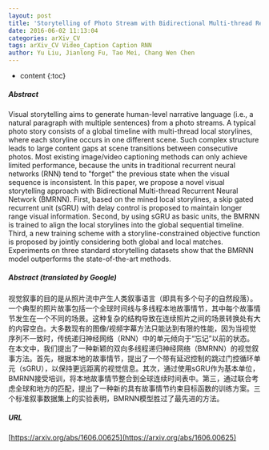 ```yaml
---
layout: post
title: 'Storytelling of Photo Stream with Bidirectional Multi-thread Recurrent Neural Network'
date: 2016-06-02 11:13:04
categories: arXiv_CV
tags: arXiv_CV Video_Caption Caption RNN
author: Yu Liu, Jianlong Fu, Tao Mei, Chang Wen Chen
---
```


* content
{:toc}

##### Abstract
Visual storytelling aims to generate human-level narrative language (i.e., a natural paragraph with multiple sentences) from a photo streams. A typical photo story consists of a global timeline with multi-thread local storylines, where each storyline occurs in one different scene. Such complex structure leads to large content gaps at scene transitions between consecutive photos. Most existing image/video captioning methods can only achieve limited performance, because the units in traditional recurrent neural networks (RNN) tend to "forget" the previous state when the visual sequence is inconsistent. In this paper, we propose a novel visual storytelling approach with Bidirectional Multi-thread Recurrent Neural Network (BMRNN). First, based on the mined local storylines, a skip gated recurrent unit (sGRU) with delay control is proposed to maintain longer range visual information. Second, by using sGRU as basic units, the BMRNN is trained to align the local storylines into the global sequential timeline. Third, a new training scheme with a storyline-constrained objective function is proposed by jointly considering both global and local matches. Experiments on three standard storytelling datasets show that the BMRNN model outperforms the state-of-the-art methods.

##### Abstract (translated by Google)
视觉叙事的目的是从照片流中产生人类叙事语言（即具有多个句子的自然段落）。一个典型的照片故事包括一个全球时间线与多线程本地故事情节，其中每个故事情节发生在一个不同的场景。这种复杂的结构导致在连续照片之间的场景转换处有大的内容空白。大多数现有的图像/视频字幕方法只能达到有限的性能，因为当视觉序列不一致时，传统递归神经网络（RNN）中的单元倾向于“忘记”以前的状态。在本文中，我们提出了一种新颖的双向多线程递归神经网络（BMRNN）的视觉叙事方法。首先，根据本地的故事情节，提出了一个带有延迟控制的跳过门控循环单元（sGRU），以保持更远距离的视觉信息。其次，通过使用sGRU作为基本单位，BMRNN接受培训，将本地故事情节整合到全球连续时间表中。第三，通过联合考虑全球和地方的匹配，提出了一种新的具有故事情节约束目标函数的训练方案。三个标准叙事数据集上的实验表明，BMRNN模型胜过了最先进的方法。

##### URL
[https://arxiv.org/abs/1606.00625](https://arxiv.org/abs/1606.00625)

